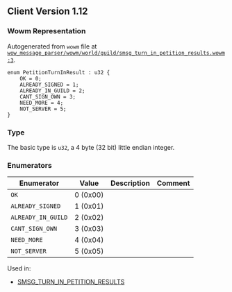 ## Client Version 1.12

### Wowm Representation

Autogenerated from `wowm` file at [`wow_message_parser/wowm/world/guild/smsg_turn_in_petition_results.wowm:3`](https://github.com/gtker/wow_messages/tree/main/wow_message_parser/wowm/world/guild/smsg_turn_in_petition_results.wowm#L3).

```rust,ignore
enum PetitionTurnInResult : u32 {
    OK = 0;
    ALREADY_SIGNED = 1;
    ALREADY_IN_GUILD = 2;
    CANT_SIGN_OWN = 3;
    NEED_MORE = 4;
    NOT_SERVER = 5;
}
```
### Type
The basic type is `u32`, a 4 byte (32 bit) little endian integer.
### Enumerators
| Enumerator | Value  | Description | Comment |
| --------- | -------- | ----------- | ------- |
| `OK` | 0 (0x00) |  |  |
| `ALREADY_SIGNED` | 1 (0x01) |  |  |
| `ALREADY_IN_GUILD` | 2 (0x02) |  |  |
| `CANT_SIGN_OWN` | 3 (0x03) |  |  |
| `NEED_MORE` | 4 (0x04) |  |  |
| `NOT_SERVER` | 5 (0x05) |  |  |

Used in:
* [SMSG_TURN_IN_PETITION_RESULTS](smsg_turn_in_petition_results.md)
